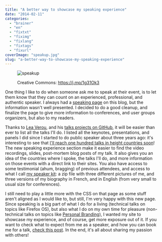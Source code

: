 ```yaml
---
title: "A better way to showcase my speaking experience"
date: "2014-02-11"
categories: 
  - "brainer"
  - "en"
  - "fixtxt"
  - "fiximg"
  - "fixlang"
  - "fixtags"
  - "fixurl"
coverImage: "speakup.jpg"
slug: "a-better-way-to-showcase-my-speaking-experience"
---
```


<figure>

![speakup](images/speakup.jpg)

<figcaption>

Creative Commons: https://j.mp/1g31Ok3

</figcaption>

</figure>

One thing I like to do when someone ask me to speak at their event, is to let them know that they can count on an experienced, professional, and authentic speaker. I always had a [speaking page](http://fred.dev/speaking/ "Speaking page on my site") on this blog, but the information wasn't well presented. I decided to do a good cleanup, and finalize the page to give more information to conferences, and user groups organizers, but also to my readers.

Thanks to [Lea Verou](https://lea.verou.me/ "Lea Verou's website"), and his [talks projects on GitHub](https://github.com/LeaVerou/talks "Lea Verou talks project on GitHub"), it will be easier than ever to list all the talks I'll do. I listed all the keynotes, presentations, and panels I did since I started to do public speaker about three years ago: it's interesting to see that [I'll reach one hundred talks in height countries soon](http://fred.dev/speaking "Speaking page on my site")! The new speaking experience section make it easier to find the video recordings, slides, post-mortem blog posts of my talk. It also gives you an idea of the countries where I spoke, the talks I'll do, and more information on those events with a direct link to their sites. You also have access to some testimonial (ahum, bragging) of previous attendees, and access to what I call [my speaker kit](https://fred.dev/images/2011/08/Harper_Frederic-Speaking_Kit.zip "My speaking kit"): a zip file with three different pictures of me, and three versions of my biography in French, and in English (from very small to usual size for conferences).

I still need to play a little more with the CSS on that page as some stuff aren't aligned as I would like to, but still, I'm very happy with this new page. Since speaking is a big part of what I do for a living (technical talks on topics like Firefox OS), but also what I do on my own time for pleasure (non-technical talks on topics like [Personal Branding](https://book.fred.dev/ "Information on my book on Personal Branding")), I wanted my site to showcase my experience, and of course, get more exposure out of it. If you want to check what to expect from me as a speaker, and how you can book me for a talk, [check this post](https://fred.dev/so-you-want-me-to-speak-at-your-event/ "So you want me to speak at your event?"). In the end, it's all about sharing my passion with others!
